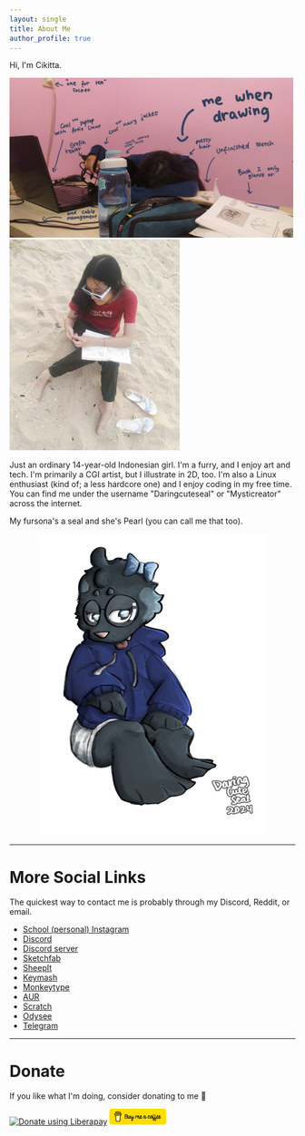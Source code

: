 ```yaml
---
layout: single
title: About Me
author_profile: true
---
```


Hi, I'm Cikitta.

<img src="/assets/image/me but dead.jpg" width=500px alt="me but dead">
<img src="/assets/image/beach3.png" width=300px>

Just an ordinary 14-year-old Indonesian girl. I'm a furry, and I enjoy art and tech. I'm primarily a CGI artist, but I illustrate in 2D, too. I'm also a Linux enthusiast (kind of; a less hardcore one) and I enjoy coding in my free time. You can find me under the username "Daringcuteseal" or "Mysticreator" across the internet.

My fursona's a seal and she's Pearl (you can call me that too).

<div style="text-align: center">
	<img src="/assets/image/pearl-chill.png" width=400px>
</div>

---

# More Social Links
The quickest way to contact me is probably through my Discord, Reddit, or email.

* [School (personal) Instagram][personal_insta]
* [Discord][discord]
* [Discord server][discord_server]
* [Sketchfab][sketchfab]
* [SheepIt][sheepit]
* [Keymash][keymash]
* [Monkeytype][monkeytype]
* [AUR][aur]
* [Scratch][scratch]
* [Odysee][odysee]
* [Telegram][telegram]

---

# Donate
If you like what I'm doing, consider donating to me 💙

<div>
	<a href="https://liberapay.com/Daringcuteseal/donate"><img alt="Donate using Liberapay" src="https://liberapay.com/assets/widgets/donate.svg"></a>
	<a href="https://buymeacoffee.com/Daringcuteseal/"><img alt="Donate using Buy Me a Coffee" width=100px src="/assets/image/buymeacoffee.png"></a>
</div>




[personal_insta]: https://instagram.com/cikitta.pkg.tar.zst
[discord]: https://discord.com/users/781018748877537330
[discord_server]: https://discord.gg/3bYmuKfHP4
[sketchfab]: https://sketchfab.com/Mysticreator
[sheepit]: https://www.sheepit-renderfarm.com/user/Daringcuteseal/profile
[keymash]: https://keymash.io/profile/Daringcuteseal-9813
[monkeytype]: https://monkeytype.com/profile/Darkowl
[aur]: https://aur.archlinux.org/account/daringcuteseal
[scratch]: https://scratch.mit.edu/users/Mysticreator
[telegram]: https://t.me/Daringcuteseal
[odysee]: https://odysee.com/@Daringcuteseal